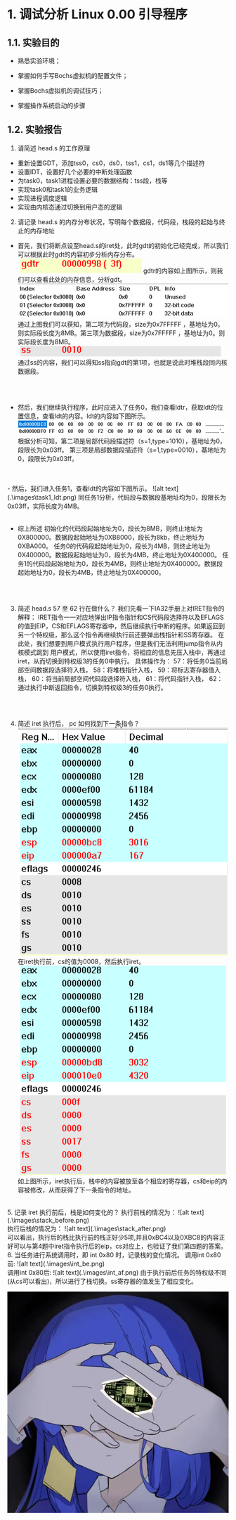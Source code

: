 # 1. 调试分析 Linux 0.00 引导程序
## 1.1. 实验目的
- 熟悉实验环境；

- 掌握如何手写Bochs虚拟机的配置文件；

- 掌握Bochs虚拟机的调试技巧；

- 掌握操作系统启动的步骤

## 1.2. 实验报告

  1. 请简述 head.s 的工作原理
   - 重新设置GDT，添加tss0，cs0，ds0，tss1，cs1，ds1等几个描述符
   - 设置IDT，设置好几个必要的中断处理函数
   - 为task0，task1进程设置必要的数据结构：tss段，栈等
   - 实现task0和task1的业务逻辑
   - 实现进程调度逻辑
   - 实现由内核态通过切换到用户态的逻辑



  2. 请记录 head.s 的内存分布状况，写明每个数据段，代码段，栈段的起始与终止的内存地址
   - 首先，我们将断点设至head.s的iret处，此时gdt的初始化已经完成，所以我们可以根据此时gdt的内容初步分析内存分布。
  ![alt text](.\images\1.png)
  gdtr的内容如上图所示，则我们可以查看此处的内存信息，分析gdt。
  ![alt text](.\images\2.png)
  通过上图我们可以获知，第二项为代码段，size为0x7FFFFF ，基地址为0。则实际段长度为8MB。第三项为数据段，size为0x7FFFFF ，基地址为0。则实际段长度为8MB。
  ![alt text](.\images\3.png)
  通过ss的内容，我们可以得知ss指向gdt的第1项，也就是说此时堆栈段同内核数据段。
  <br>
  <br>

     
       
  
  - 然后，我们继续执行程序，此时应进入了任务0，我们查看ldtr，获取ldt的位置信息，查看ldt的内容。ldt的内容如下图所示。
  ![alt text](.\images\4.png)
  根据分析可知，第二项是局部代码段描述符（s=1,type=1010），基地址为0，段限长为0x03ff。
  第三项是局部数据段描述符（s=1,type=0010），基地址为0，段限长为0x03ff。
  <br>
  <br>
  - 然后，我们进入任务1，查看ldt的内容如下图所示。
  ![alt text](.\images\task1_ldt.png)
  同任务1分析，代码段与数据段基地址均为0，段限长为0x03ff，实际长度为4MB。
  <br>
  <br>

  - 综上所述
  初始化的代码段起始地址为0，段长为8MB，则终止地址为0X800000。数据段起始地址为0XB8000，段长为8kb，终止地址为0XBA000。
  任务0的代码段起始地址为0，段长为4MB，则终止地址为0X400000。数据段起始地址为0，段长为4MB，终止地址为0X400000。
  任务1的代码段起始地址为0，段长为4MB，则终止地址为0X400000。数据段起始地址为0，段长为4MB，终止地址为0X400000。
  <br>
  <br>






  3. 简述 head.s 57 至 62 行在做什么？
   我们先看一下IA32手册上对IRET指令的解释：
  IRET指令一一对应地弹出IP指令指针和CS代码段选择符以及EFLAGS的值到EIP，CS和EFLAGS寄存器中，然后继续执行中断的程序。如果返回到另一个特权级，那么这个指令再继续执行前还要弹出栈指针和SS寄存器。
  在此处，我们想要到用户模式执行用户程序，但是我们无法利用jump指令从内核模式跳到
  用户模式，所以使用iret指令，将相应的信息先压入栈中，再通过iret，从而切换到特权级3的任务0中执行。
  具体操作为：
  57：将任务0当前局部空间数据段选择符入栈，
  58：将堆栈指针入栈，
  59：将标志寄存器值入栈，
  60：将当前局部空间代码段选择符入栈，
  61：将代码指针入栈，
  62：通过执行中断返回指令，切换到特权级3的任务0执行。
  <br>
  <br>
    




  4. 简述 iret 执行后， pc 如何找到下一条指令？
   ![alt text](.\images\re_before_iret.png)
   在iret执行前，cs的值为0008，然后执行iret。
   ![alt text](.\images\re_after_iret.png)
   如上图所示，iret执行后，栈中的内容被放至各个相应的寄存器，cs和eip的内容被修改，从而获得了下一条指令的地址。
   <br>
  5. 记录 iret 执行前后，栈是如何变化的？
   执行前栈的情况为：
    ![alt text](.\images\stack_before.png)
    <br>
    执行后栈的情况为：
    ![alt text](.\images\stack_after.png)
    <br>
    可以看出，执行后的栈比执行前的栈正好少5项,并且0xBC4以及0XBC8的内容正好可以与第4题中iret指令执行后的eip，cs对应上，也验证了我们第四题的答案。
    <br>
  6. 当任务进行系统调用时，即 int 0x80 时，记录栈的变化情况。
   调用int 0x80前:
   ![alt text](.\images\int_be.png)
   <br>
   调用int 0x80后:
   ![alt text](.\images\int_af.png)
   由于执行前后任务的特权级不同(从cs可以看出)，所以进行了栈切换。ss寄存器的值发生了相应变化。











![alt text](.\images\bing.jpg)